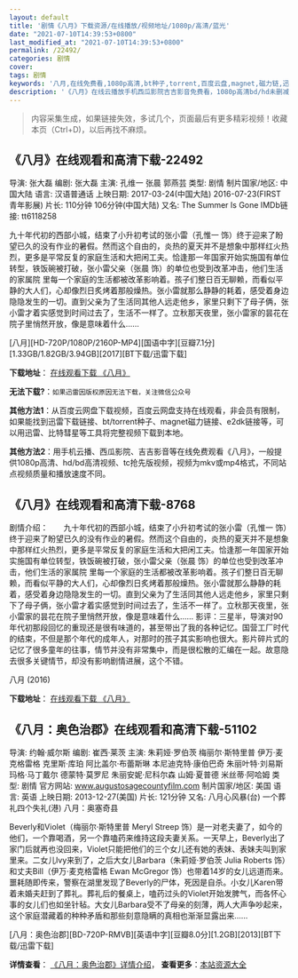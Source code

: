 ```yaml
---
layout: default
title: '剧情《八月》下载资源/在线播放/视频地址/1080p/高清/蓝光'
date: "2021-07-10T14:39:53+0800"
last_modified_at: "2021-07-10T14:39:53+0800"
permalink: /22492/
categories: 剧情
cover:
tags: 剧情
keywords: '八月,在线免费看,1080p高清,bt种子,torrent,百度云盘,magnet,磁力链,迅雷下载资源'
description: '《八月》在线云播放手机西瓜影院吉吉影音免费看，1080p高清bd/hd未删减完整版和tc抢先枪版，mkv/mp4格式，附带bt/torrent种子、magnet/磁力链、百度云盘、网盘资源迅雷下载链接'
---
```


>内容采集生成，如果链接失效，多试几个，页面最后有更多精彩视频！收藏本页（Ctrl+D)，以后再找不麻烦。


## 《八月》在线观看和高清下载-22492

导演: 张大磊 编剧: 张大磊 主演: 孔维一 张晨 郭燕芸 类型: 剧情 制片国家/地区: 中国大陆 语言: 汉语普通话 上映日期: 2017-03-24(中国大陆) 2016-07-23(FIRST青年影展) 片长: 110分钟 106分钟(中国大陆) 又名: The Summer Is Gone IMDb链接: tt6118258

九十年代初的西部小城，结束了小升初考试的张小雷（孔惟一 饰）终于迎来了盼望已久的没有作业的暑假。然而这个自由的，炎热的夏天并不是想象中那样红火热烈，更多是平常反复的家庭生活和大把闲工夫。恰逢那一年国家开始实施国有单位转型，铁饭碗被打破，张小雷父亲（张晨 饰）的单位也受到改革冲击，他们生活的家属院 里每一个家庭的生活都被改革影响着。孩子们整日百无聊赖，而看似平静的大人们，心却像烈日炙烤着那般燥热。张小雷就那么静静的耗着，感受着身边隐隐发生的一切。直到父亲为了生活同其他人远走他乡，家里只剩下了母子俩，张小雷才着实感觉到时间过去了，生活不一样了。立秋那天夜里，张小雷家的昙花在院子里悄然开放，像是意味着什么……


[八月][HD-720P/1080P/2160P-MP4][国语中字][豆瓣7.1分][1.33GB/1.82GB/3.94GB][2017][BT下载/迅雷下载]

**下载地址**： [在线观看下载 《八月》](https://www.btdx8.com/torrent/the_summer_is_gone_2017.html) 


**无法下载?**：`如果迅雷因版权原因无法下载，关注微信公众号 `

**其他方法1**：从百度云网盘下载视频，百度云网盘支持在线观看，非会员有限制，如果能找到迅雷下载链接、bt/torrent种子、magnet磁力链接、e2dk链接等，可以用迅雷、比特彗星等工具将完整视频下载到本地。

**其他方法2**：用手机云播、西瓜影院、吉吉影音等在线免费观看《八月》，一般提供1080p高清、hd/bd高清视频、tc抢先版视频，视频为mkv或mp4格式，不同站点视频质量和播放速度不同。


## 《八月》在线观看和高清下载-8768

剧情介绍：　　九十年代初的西部小城，结束了小升初考试的张小雷（孔惟一 饰）终于迎来了盼望已久的没有作业的暑假。然而这个自由的，炎热的夏天并不是想象中那样红火热烈，更多是平常反复的家庭生活和大把闲工夫。恰逢那一年国家开始实施国有单位转型，铁饭碗被打破，张小雷父亲（张晨 饰）的单位也受到改革冲击，他们生活的家属院 里每一个家庭的生活都被改革影响着。孩子们整日百无聊赖，而看似平静的大人们，心却像烈日炙烤着那般燥热。张小雷就那么静静的耗着，感受着身边隐隐发生的一切。直到父亲为了生活同其他人远走他乡，家里只剩下了母子俩，张小雷才着实感觉到时间过去了，生活不一样了。立秋那天夜里，张小雷家的昙花在院子里悄然开放，像是意味着什么…… 影评：三星半，导演对90年代初那段回忆的重现还是很有味道的，甚至带出了我的各种记忆。国营工厂时代的结束，不但是那个年代的成年人，对那时的孩子其实影响也很大。影片碎片式的记忆了很多童年的往事，情节并没有非常集中，而是很松散的汇编在一起。故意隐去很多关键情节，却没有影响剧情进展，这个不错。


八月 (2016)

**下载地址**： [在线观看下载 《八月》](https://www.btbtdy.me/btdy/dy10475.html) 


## 《八月：奥色治郡》在线观看和高清下载-51102

导演: 约翰·威尔斯 编剧: 崔西·莱茨 主演: 朱莉娅·罗伯茨 梅丽尔·斯特里普 伊万·麦克格雷格 克里斯·库珀 阿比盖尔·布蕾斯琳 本尼迪克特·康伯巴奇 朱丽叶特·刘易斯 玛格·马丁戴尔 德蒙特·莫罗尼 朱丽安妮·尼科尔森 山姆·夏普德 米丝蒂·阿哈姆 类型: 剧情 官方网站: www.augustosagecountyfilm.com 制片国家/地区: 美国 语言: 英语 上映日期: 2013-12-27(美国) 片长: 121分钟 又名: 八月心风暴(台) 一个葬礼四个失礼(港) 八月：奥塞奇县

Beverly和Violet（梅丽尔·斯特里普 Meryl Streep 饰）是一对老夫妻了，如今的他们，一个靠喝酒，另一个靠嗑药来维持这段夫妻关系。一天早上，Beverly出了家门后就再也没回来，Violet只能把他们的三个女儿还有她的表妹、表妹夫叫到家里来。二女儿Ivy来到了，之后大女儿Barbara（朱莉娅·罗伯茨 Julia Roberts 饰）和丈夫Bill（伊万·麦克格雷格 Ewan McGregor 饰）也带着14岁的女儿远道而来。噩耗随即传来，警察在湖里发现了Beverly的尸体，死因是自杀。小女儿Karen带着未婚夫赶到了葬礼。葬礼后的餐桌上，嗑药过头的Violet开始发脾气，而各怀心事的女儿们也如坐针毡。大女儿Barbara受不了母亲的刻薄，两人大声争吵起来，这个家庭潜藏着的种种矛盾和那些刻意隐瞒的真相也渐渐显露出来……


[八月：奥色治郡][BD-720P-RMVB][英语中字][豆瓣8.0分][1.2GB][2013][BT下载/迅雷下载]

**详情查看**： [《八月：奥色治郡》详情介绍](/movie/51102/)， **查看更多**：[本站资源大全](/movie/t/all/)

